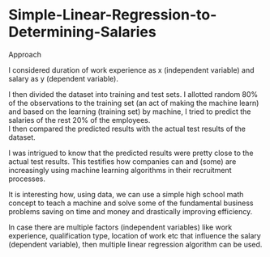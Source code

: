 # Simple-Linear-Regression-to-Determining-Salaries

Approach  

I considered duration of work experience as x (independent variable) and salary as y (dependent variable). 

I then divided the dataset into training and test sets.  I allotted random 80% of the observations to the training set (an act of making the machine learn) and based on the learning (training set) by machine, I tried to predict the salaries of the rest 20% of the employees.  
I then compared the predicted results with the actual test results of the dataset.  

I was intrigued to know that the predicted results were pretty close to the actual test results. This testifies how companies can and (some) are increasingly using machine learning algorithms in their recruitment processes.   

It is interesting how, using data, we can use a simple high school math concept to teach a machine and solve some of the fundamental business problems saving on time and money and drastically improving efficiency.   

In case there are multiple factors (independent variables) like work experience, qualification type, location of work etc that influence the salary (dependent variable), then multiple linear regression algorithm can be used.  
